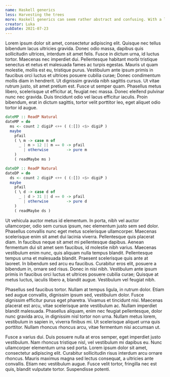 ```yaml
---
name: Haskell generics
less: Harvesting the trees
more: Haskell generics can seem rather abstract and confusing. With a little bit of guidance you will see they are nothing to worry about.
creator: Luka
pubDate: 2021-07-23
---
```


Lorem ipsum dolor sit amet, consectetur adipiscing elit. Quisque nec tellus bibendum lacus ultricies gravida. Donec odio massa, dapibus quis sollicitudin ultrices, interdum sit amet felis. Fusce in dictum urna, id luctus tortor. Maecenas nec imperdiet dui. Pellentesque habitant morbi tristique senectus et netus et malesuada fames ac turpis egestas. Mauris ut quam molestie, mollis est eu, tristique purus. Vestibulum ante ipsum primis in faucibus orci luctus et ultrices posuere cubilia curae; Donec condimentum mollis diam in hendrerit. Ut dignissim gravida nibh sagittis cursus. Ut vitae rutrum justo, sit amet pretium est. Fusce ut semper quam. Phasellus metus libero, scelerisque ut efficitur at, feugiat nec massa. Donec eleifend pulvinar nunc nec gravida. Duis tincidunt odio vel lacus efficitur iaculis. Proin bibendum, erat in dictum sagittis, tortor velit porttitor leo, eget aliquet odio tortor id augue.

```haskell
dateMP :: ReadP Natural
dateMP = do
  ms <- count 2 digiP <++ ( (:[]) <$> digiP )
  maybe
    pfail
    ( \ m -> case m of
      _ | m > 12 || m == 0 -> pfail
        | otherwise        -> pure m
    )
    ( readMaybe ms )

dateDP :: ReadP Natural
dateDP = do
  ds <- count 2 digiP <++ ( (:[]) <$> digiP )
  maybe
    pfail
    ( \ d -> case d of
      _ | d > 31 || d == 0 -> pfail
        | otherwise        -> pure d
    )
    ( readMaybe ds )
```

Ut vehicula auctor metus id elementum. In porta, nibh vel auctor ullamcorper, odio sem cursus ipsum, nec elementum justo sem sed dolor. Phasellus convallis nunc eget metus scelerisque ullamcorper. Maecenas scelerisque enim sit amet dui lacinia viverra. Pellentesque quis placerat diam. In faucibus neque sit amet mi pellentesque dapibus. Aenean fermentum dui sit amet sem faucibus, id molestie nibh varius. Maecenas vestibulum enim nunc, quis aliquam nulla tempus blandit. Pellentesque tempus urna et malesuada blandit. Praesent scelerisque quis ante at laoreet. In bibendum sed arcu eu faucibus. Curabitur eros elit, posuere a bibendum in, ornare sed risus. Donec in nisi nibh. Vestibulum ante ipsum primis in faucibus orci luctus et ultrices posuere cubilia curae; Quisque at metus luctus, iaculis libero a, blandit augue. Vestibulum vel feugiat nibh.

Phasellus sed faucibus tortor. Nullam at tempus ligula, in rutrum dolor. Etiam sed augue convallis, dignissim ipsum sed, vestibulum dolor. Fusce dignissim efficitur purus eget pharetra. Vivamus et tincidunt nisi. Maecenas placerat est arcu, vitae scelerisque ante vestibulum ac. Nullam imperdiet blandit malesuada. Phasellus aliquam, enim nec feugiat pellentesque, dolor nunc gravida arcu, in dignissim nisl tortor non urna. Nullam metus lorem, vestibulum in sapien in, viverra finibus mi. Ut scelerisque aliquet urna quis porttitor. Nullam rhoncus rhoncus arcu, vitae fermentum nisi accumsan ut.

Fusce a varius dui. Duis posuere nulla at eros semper, eget imperdiet justo vestibulum. Nam rhoncus tristique nisl, vel vestibulum mi dapibus eu. Nunc ullamcorper elementum urna sed porta. Lorem ipsum dolor sit amet, consectetur adipiscing elit. Curabitur sollicitudin risus interdum arcu ornare rhoncus. Mauris maximus magna sed lectus consequat, a ultricies ante convallis. Etiam nec vestibulum augue. Fusce velit tortor, fringilla nec est quis, blandit vulputate tortor. Suspendisse potenti.
